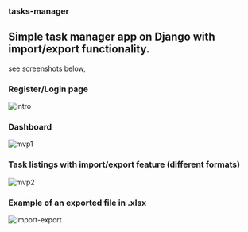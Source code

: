 ### tasks-manager
## Simple task manager app on Django with import/export functionality.
see screenshots below,
### Register/Login page
![intro](https://user-images.githubusercontent.com/50765400/112427465-73d7e080-8d5b-11eb-9b94-b0a5f8726af5.JPG)
### Dashboard
![mvp1](https://user-images.githubusercontent.com/50765400/112427549-9538cc80-8d5b-11eb-81f9-fe900ef68f07.JPG)
### Task listings with import/export feature (different formats)
![mvp2](https://user-images.githubusercontent.com/50765400/112427599-ada8e700-8d5b-11eb-8e23-cc12014b8572.JPG)
### Example of an exported file in .xlsx
![import-export](https://user-images.githubusercontent.com/50765400/112427638-bd283000-8d5b-11eb-9a30-86b744b51e08.JPG)

